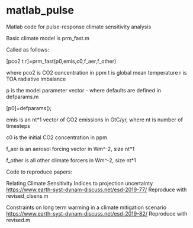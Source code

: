 # matlab_pulse
Matlab code for pulse-response climate sensitivity analysis

Basic climate model is prm_fast.m

Called as follows:

[pco2 t r]=prm_fast(p0,emis,c0,f_aer,f_other)

where pco2 is CO2 concentration in ppm
t is global mean temperature
r is TOA radiative imbalance

p is the model parameter vector - where defaults are defined in defparams.m

[p0]=defparams();

emis
is an nt*1 vector of CO2 emissions in GtC/yr, where nt is number of timesteps

c0
is the initial CO2 concentration in ppm

f_aer
is an aerosol forcing vector in Wm^-2, size nt*1

f_other
is all other climate forcers in Wm^-2, size nt*1

Code to reproduce papers:

Relating Climate Sensitivity Indices to projection uncertainty
https://www.earth-syst-dynam-discuss.net/esd-2019-77/
Reproduce with revised_clsens.m

Constraints on long term warming in a climate mitigation scenario
https://www.earth-syst-dynam-discuss.net/esd-2019-82/
Reproduce with revised.m
